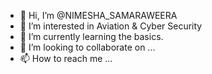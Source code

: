 - 👋 Hi, I’m @NIMESHA_SAMARAWEERA
- 👀 I’m interested in Aviation & Cyber Security
- 🌱 I’m currently learning the basics.
- 💞️ I’m looking to collaborate on ...
- 📫 How to reach me ...

<!---
NIMESHA312006/NIMESHA312006 is a ✨ special ✨ repository because its `README.md` (this file) appears on your GitHub profile.
You can click the Preview link to take a look at your changes.
--->
